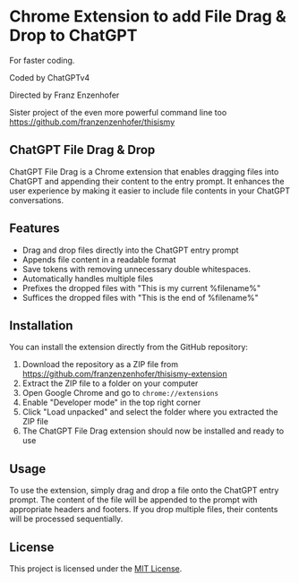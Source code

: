 # Chrome Extension to add File Drag & Drop to ChatGPT

For faster coding. 

Coded by ChatGPTv4

Directed by Franz Enzenhofer

Sister project of the even more powerful command line too https://github.com/franzenzenhofer/thisismy 

## ChatGPT File Drag & Drop

ChatGPT File Drag is a Chrome extension that enables dragging files into ChatGPT and appending their content to the entry prompt. It enhances the user experience by making it easier to include file contents in your ChatGPT conversations.

## Features

- Drag and drop files directly into the ChatGPT entry prompt
- Appends file content in a readable format
- Save tokens with removing unnecessary double whitespaces.
- Automatically handles multiple files
- Prefixes the dropped files with "This is my current %filename%"
- Suffices the dropped files with "This is the end of %filename%"

## Installation

You can install the extension directly from the GitHub repository:

1. Download the repository as a ZIP file from https://github.com/franzenzenhofer/thisismy-extension
2. Extract the ZIP file to a folder on your computer
3. Open Google Chrome and go to `chrome://extensions`
4. Enable "Developer mode" in the top right corner
5. Click "Load unpacked" and select the folder where you extracted the ZIP file
6. The ChatGPT File Drag extension should now be installed and ready to use

## Usage

To use the extension, simply drag and drop a file onto the ChatGPT entry prompt. The content of the file will be appended to the prompt with appropriate headers and footers. If you drop multiple files, their contents will be processed sequentially.

## License

This project is licensed under the [MIT License](LICENSE).

